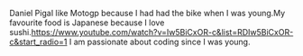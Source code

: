Daniel PigaI like Motogp because I had had the bike when I was young.My favourite food is Japanese because I love sushi.https://www.youtube.com/watch?v=Iw5BiCxOR-c&list=RDIw5BiCxOR-c&start_radio=1
I am passionate about coding since I was young.